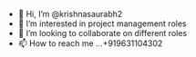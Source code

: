 - 👋 Hi, I’m @krishnasaurabh2
- 👀 I’m interested in project management roles
- 💞️ I’m looking to collaborate on different roles
- 📫 How to reach me ...+919631104302

<!---
krishnasaurabh2/krishnasaurabh2 is a ✨ special ✨ repository because its `README.md` (this file) appears on your GitHub profile.
You can click the Preview link to take a look at your changes.
--->
